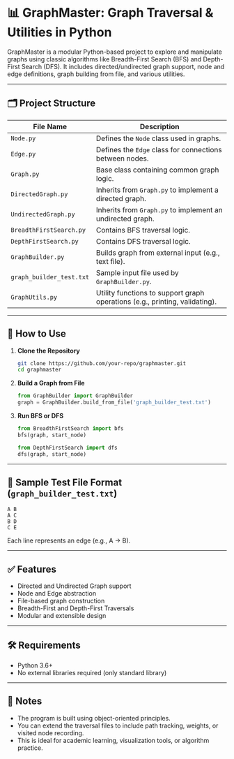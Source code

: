 # 📊 GraphMaster: Graph Traversal & Utilities in Python

GraphMaster is a modular Python-based project to explore and manipulate graphs using classic algorithms like Breadth-First Search (BFS) and Depth-First Search (DFS). It includes directed/undirected graph support, node and edge definitions, graph building from file, and various utilities.

---

## 🗂️ Project Structure

| File Name              | Description |
|------------------------|-------------|
| `Node.py`              | Defines the `Node` class used in graphs. |
| `Edge.py`              | Defines the `Edge` class for connections between nodes. |
| `Graph.py`             | Base class containing common graph logic. |
| `DirectedGraph.py`     | Inherits from `Graph.py` to implement a directed graph. |
| `UndirectedGraph.py`   | Inherits from `Graph.py` to implement an undirected graph. |
| `BreadthFirstSearch.py`| Contains BFS traversal logic. |
| `DepthFirstSearch.py`  | Contains DFS traversal logic. |
| `GraphBuilder.py`      | Builds graph from external input (e.g., text file). |
| `graph_builder_test.txt`| Sample input file used by `GraphBuilder.py`. |
| `GraphUtils.py`        | Utility functions to support graph operations (e.g., printing, validating). |

---

## 🚀 How to Use

1. **Clone the Repository**
   ```bash
   git clone https://github.com/your-repo/graphmaster.git
   cd graphmaster
   ```

2. **Build a Graph from File**
   ```python
   from GraphBuilder import GraphBuilder
   graph = GraphBuilder.build_from_file('graph_builder_test.txt')
   ```

3. **Run BFS or DFS**
   ```python
   from BreadthFirstSearch import bfs
   bfs(graph, start_node)

   from DepthFirstSearch import dfs
   dfs(graph, start_node)
   ```

---

## 🧪 Sample Test File Format (`graph_builder_test.txt`)
```
A B
A C
B D
C E
```

Each line represents an edge (e.g., A → B).

---

## ✅ Features

- Directed and Undirected Graph support
- Node and Edge abstraction
- File-based graph construction
- Breadth-First and Depth-First Traversals
- Modular and extensible design

---

## 🛠️ Requirements

- Python 3.6+
- No external libraries required (only standard library)

---

## 📌 Notes

- The program is built using object-oriented principles.
- You can extend the traversal files to include path tracking, weights, or visited node recording.
- This is ideal for academic learning, visualization tools, or algorithm practice.
